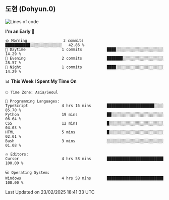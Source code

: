## 도현 (Dohyun.0)

<!--START_SECTION:waka-->
![Lines of code](https://img.shields.io/badge/From%20Hello%20World%20I%27ve%20Written-6.2%20thousand%20lines%20of%20code-blue)

**I'm an Early 🐤** 

```text
🌞 Morning                3 commits           ███████████░░░░░░░░░░░░░░   42.86 % 
🌆 Daytime                1 commits           ████░░░░░░░░░░░░░░░░░░░░░   14.29 % 
🌃 Evening                2 commits           ███████░░░░░░░░░░░░░░░░░░   28.57 % 
🌙 Night                  1 commits           ████░░░░░░░░░░░░░░░░░░░░░   14.29 % 
```


📊 **This Week I Spent My Time On** 

```text
🕑︎ Time Zone: Asia/Seoul

💬 Programming Languages: 
TypeScript               4 hrs 16 mins       █████████████████████░░░░   85.70 % 
Python                   19 mins             ██░░░░░░░░░░░░░░░░░░░░░░░   06.64 % 
CSS                      12 mins             █░░░░░░░░░░░░░░░░░░░░░░░░   04.03 % 
HTML                     5 mins              █░░░░░░░░░░░░░░░░░░░░░░░░   02.01 % 
Bash                     3 mins              ░░░░░░░░░░░░░░░░░░░░░░░░░   01.08 % 

🔥 Editors: 
Cursor                   4 hrs 58 mins       █████████████████████████   100.00 % 

💻 Operating System: 
Windows                  4 hrs 58 mins       █████████████████████████   100.00 % 
```


 Last Updated on 23/02/2025 18:41:33 UTC
<!--END_SECTION:waka-->

